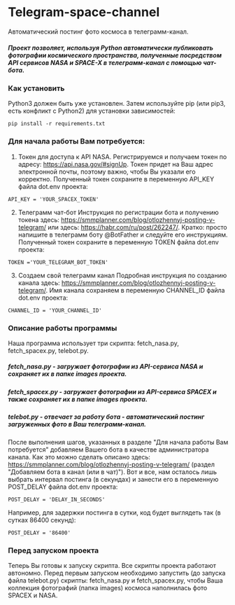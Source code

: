 # Telegram-space-channel
Автоматический постинг фото космоса в телеграмм-канал.

##### Проект позволяет, используя Python автоматически публиковать фотографии космического пространства, полученные посредством API сервисов NASA и SPACE-X в телеграмм-канал с помощью чат-бота.

### Как установить

Python3 должен быть уже установлен. Затем используйте pip (или pip3, есть конфликт с Python2) для установки зависимостей:
```
pip install -r requirements.txt
```
### Для начала работы Вам потребуется:
1. Токен для доступа к API NASA. 
Регистрируемся и получаем токен по адресу: https://api.nasa.gov/#signUp. Токен придет на Ваш адрес электронной почты, поэтому важно, чтобы Вы указали его корректно.
Полученный токен сохраните в переменную API_KEY файла dot.env проекта:
```
API_KEY = 'YOUR_SPACEX_TOKEN'
```
2. Телеграмм чат-бот
Инструкция по регистрации бота и получению токена здесь: https://smmplanner.com/blog/otlozhennyj-posting-v-telegram/ или здесь: https://habr.com/ru/post/262247/.
Кратко: просто напишите в телеграмм боту @BotFather и следуйте его инструкциям. 
Полученный токен сохраните в переменную TOKEN файла dot.env проекта:
```
TOKEN ='YOUR_TELEGRAM_BOT_TOKEN'
```
3. Создаем свой телеграмм канал
Подробная инструкция по созданию канала здесь: https://smmplanner.com/blog/otlozhennyj-posting-v-telegram/.
Имя канала сохраняем в переменную CHANNEL_ID файла dot.env проекта:
```
CHANNEL_ID = 'YOUR_CHANNEL_ID'
```
### Описание работы программы
Наша программа использует три скрипта: fetch_nasa.py, fetch_spacex.py, telebot.py.
##### fetch_nasa.py - загружает фотографии из API-сервиса NASA и сохраняет их в папке images проекта.
##### fetch_spacex.py - загружает фотографии из API-сервиса SPACEX и также сохраняет их в папке images проекта.
##### telebot.py - отвечает за работу бота - автоматический постинг загруженных фото в Ваш телеграмм-канал.

После выполнения шагов, указанных в разделе "Для начала работы Вам потребуется" добавляем Вашего бота в качестве администратора канала.
Как это можно сделать описано здесь: https://smmplanner.com/blog/otlozhennyj-posting-v-telegram/ (раздел "Добавляем бота в канал (или в чат)").
Вот и все, нам осталось лишь выбрать интервал постинга (в секундах) и занести его в переменную POST_DELAY файла dot.env проекта:
```
POST_DELAY = 'DELAY_IN_SECONDS'
```
Например, для задержки постинга в сутки, код будет выглядеть так (в сутках 86400 секунд):
```
POST_DELAY = '86400'
```
### Перед запуском проекта
Теперь Вы готовы к запуску скрипта.
Все скрипты проекта работают автономно. Перед первым запуском необходимо запустить (до запуска файла telebot.py) скрипты: fetch_nasa.py и fetch_spacex.py, чтобы Ваша коллекция фотографий (папка images) космоса наполнилась  фото SPACEX и NASA.


